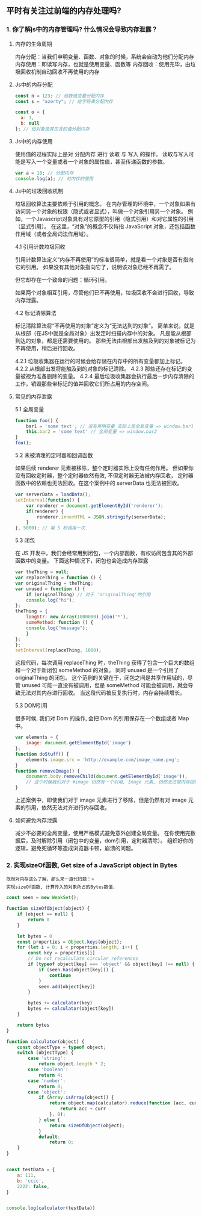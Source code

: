 ## 平时有关注过前端的内存处理吗? 

### 1. 你了解js中的内存管理吗? 什么情况会导致内存泄露？
1. 内存的生命周期

    内存分配：当我们申明变量、函数、对象的时候，系统会自动为他们分配内存
    内存使用：即读写内存，也就是使用变量、函数等
    内存回收：使用完毕，由垃圾回收机制自动回收不再使用的内存

2. Js中的内存分配

    ```js
    const n = 123; // 给数值变量分配内存
    const s = "azerty"; // 给字符串分配内存

    const o = {
      a: 1,
      b: null
    }; // 给对象及其包含的值分配内存

    ```

3. Js中的内存使用

    使用值的过程实际上是对 分配内存 进行 读取 与 写入 的操作。 
    读取与写入可能是写入一个变量或者一个对象的属性值，甚至传递函数的参数。

    ```js
    var a = 10; // 分配内存
    console.log(a); // 对内存的使用
    ```

4. Js中的垃圾回收机制

    垃圾回收算法主要依赖于引用的概念。
    在内存管理的环境中，一个对象如果有访问另一个对象的权限（隐式或者显式），叫做一个对象引用另一个对象。
    例如，一个Javascript对象具有对它原型的引用（隐式引用）和对它属性的引用（显式引用）。
    在这里，“对象”的概念不仅特指 JavaScript 对象，还包括函数作用域（或者全局词法作用域）。

    4.1 引用计数垃圾回收

    引用计数算法定义“内存不再使用”的标准很简单，就是看一个对象是否有指向它的引用。 如果没有其他对象指向它了，说明该对象已经不再需了。

    但它却存在一个致命的问题：循环引用。

    如果两个对象相互引用，尽管他们已不再使用，垃圾回收不会进行回收，导致内存泄露。

    4.2 标记清除算法

    标记清除算法将“不再使用的对象”定义为“无法达到的对象”。 简单来说，就是从根部（在JS中就是全局对象）出发定时扫描内存中的对象。 凡是能从根部到达的对象，都是还需要使用的。 那些无法由根部出发触及到的对象被标记为不再使用，稍后进行回收。

    4.2.1 垃圾收集器在运行的时候会给存储在内存中的所有变量都加上标记。
    4.2.2 从根部出发将能触及到的对象的标记清除。
    4.2.3 那些还存在标记的变量被视为准备删除的变量。
    4.2.4 最后垃圾收集器会执行最后一步内存清除的工作，销毁那些带标记的值并回收它们所占用的内存空间。

5. 常见的内存泄露

    5.1 全局变量

    ```js
    function foo() {
        bar1 = 'some text'; // 没有声明变量 实际上是全局变量 => window.bar1
        this.bar2 = 'some text' // 全局变量 => window.bar2
    }
    foo();
    ```

    5.2 未被清理的定时器和回调函数

    如果后续 renderer 元素被移除，整个定时器实际上没有任何作用。 但如果你没有回收定时器，整个定时器依然有效, 不但定时器无法被内存回收， 定时器函数中的依赖也无法回收。在这个案例中的 serverData 也无法被回收。

    ```js
    var serverData = loadData();
    setInterval(function() {
        var renderer = document.getElementById('renderer');
        if(renderer) {
            renderer.innerHTML = JSON.stringify(serverData);
        }
    }, 5000); // 每 5 秒调用一次

    ```

    5.3 闭包

    在 JS 开发中，我们会经常用到闭包，一个内部函数，有权访问包含其的外部函数中的变量。 下面这种情况下，闭包也会造成内存泄露
    ```js
    var theThing = null;
    var replaceThing = function () {
    var originalThing = theThing;
    var unused = function () {
        if (originalThing) // 对于 'originalThing'的引用
        console.log("hi");
    };
    theThing = {
        longStr: new Array(1000000).join('*'),
        someMethod: function () {
        console.log("message");
        }
    };
    };
    setInterval(replaceThing, 1000);
    ```
    这段代码，每次调用 replaceThing 时，theThing 获得了包含一个巨大的数组和一个对于新闭包 someMethod 的对象。 同时 unused 是一个引用了 originalThing 的闭包。
    这个范例的关键在于，闭包之间是共享作用域的，尽管 unused 可能一直没有被调用，但是 someMethod 可能会被调用，就会导致无法对其内存进行回收。 当这段代码被反复执行时，内存会持续增长。


    5.3 DOM引用

    很多时候, 我们对 Dom 的操作, 会把 Dom 的引用保存在一个数组或者 Map 中。

    ```js
    var elements = {
        image: document.getElementById('image')
    };
    function doStuff() {
        elements.image.src = 'http://example.com/image_name.png';
    }
    function removeImage() {
        document.body.removeChild(document.getElementById('image'));
        // 这个时候我们对于 #image 仍然有一个引用, Image 元素, 仍然无法被内存回收.
    }
    ```
    上述案例中，即使我们对于 image 元素进行了移除，但是仍然有对 image 元素的引用，依然无法对齐进行内存回收。

6. 如何避免内存泄露

    减少不必要的全局变量，使用严格模式避免意外创建全局变量。
    在你使用完数据后，及时解除引用（闭包中的变量，dom引用，定时器清除）。
    组织好你的逻辑，避免死循环等造成浏览器卡顿，崩溃的问题。

### 2. 实现sizeOf函数, Get size of a JavaScript object in Bytes

    既然对内存这么了解，那么来一道代码题：⭐
    实现sizeOf函数, 计算传入的对象所占的Bytes数值. 

```js
const seen = new WeakSet();

function sizeOfObject(object) {
    if (object == null) {
        return 0
    }

    let bytes = 0
    const properties = Object.keys(object);
    for (let i = 0; i < properties.length; i++) {
        const key = properties[i]
        // Do not recalculate circular references
        if (typeof object[key] === 'object' && object[key] !== null) {
            if (seen.has(object[key])) {
                continue
            }
            seen.add(object[key])
        }

        bytes += calculator(key)
        bytes += calculator(object[key])
    }

    return bytes
}

function calculator(object) {
    const objectType = typeof object;
    switch (objectType) {
        case 'string':
            return object.length * 2;
        case 'boolean':
            return 4;
        case 'number':
            return 8;
        case 'object':
            if (Array.isArray(object)) {
                return object.map(calculator).reduce(function (acc, curr) {
                    return acc + curr
                }, 0);
            } else {
                return sizeOfObject(object);
            }
            default:
                return 0;
    }
}


const testData = {
    a: 111,
    b: 'cccc',
    2222: false,
}


console.log(calculator(testData))
```
